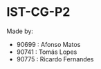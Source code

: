 # IST-CG-P2

Made by:

-   90699 : Afonso Matos
-   90741 : Tomás Lopes
-   90775 : Ricardo Fernandes

